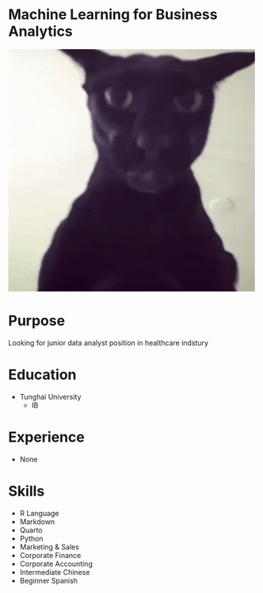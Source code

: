 # Machine Learning for Business Analytics

![](larry.gif)

# Purpose

Looking for junior data analyst position in healthcare indstury

# Education

- Tunghai University
  - IB

# Experience

- None

# Skills

- R Language
- Markdown
- Quarto
- Python
- Marketing & Sales
- Corporate Finance
- Corporate Accounting
- Intermediate Chinese
- Beginner Spanish

